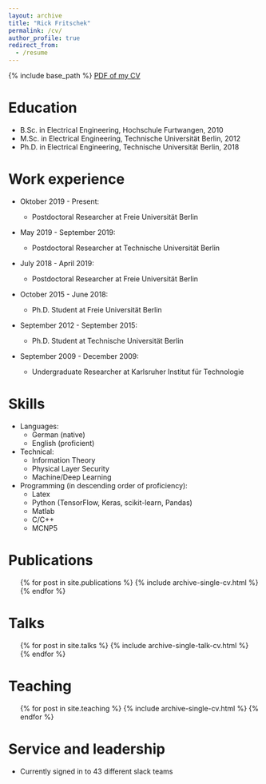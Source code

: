 ```yaml
---
layout: archive
title: "Rick Fritschek"
permalink: /cv/
author_profile: true
redirect_from:
  - /resume
---
```


{% include base_path %}
[PDF of my CV](http://fritschek.github.io/files/CV2.pdf)

Education
======
* B.Sc. in Electrical Engineering, Hochschule Furtwangen, 2010
* M.Sc. in Electrical Engineering, Technische Universität Berlin, 2012
* Ph.D. in Electrical Engineering, Technische Universität Berlin, 2018

Work experience
======
* Oktober 2019 - Present:
  * Postdoctoral Researcher at Freie Universität Berlin

* May 2019 - September 2019:
  * Postdoctoral Researcher at Technische Universität Berlin

* July 2018 - April 2019:
  * Postdoctoral Researcher at Freie Universität Berlin

* October 2015 - June 2018:
  * Ph.D. Student at Freie Universität Berlin

* September 2012 - September 2015:
  * Ph.D. Student at Technische Universität Berlin
  
* September 2009 - December 2009:
  * Undergraduate Researcher at Karlsruher Institut für Technologie


Skills
======
* Languages: 
  * German (native)
  * English (proficient)
* Technical:
  * Information Theory
  * Physical Layer Security
  * Machine/Deep Learning
* Programming (in descending order of proficiency): 
  * Latex
  * Python (TensorFlow, Keras, scikit-learn, Pandas)
  * Matlab
  * C/C++
  * MCNP5

Publications
======
  <ul>{% for post in site.publications %}
    {% include archive-single-cv.html %}
  {% endfor %}</ul>
  
Talks
======
  <ul>{% for post in site.talks %}
    {% include archive-single-talk-cv.html %}
  {% endfor %}</ul>
  
Teaching
======
  <ul>{% for post in site.teaching %}
    {% include archive-single-cv.html %}
  {% endfor %}</ul>
  
Service and leadership
======
* Currently signed in to 43 different slack teams
